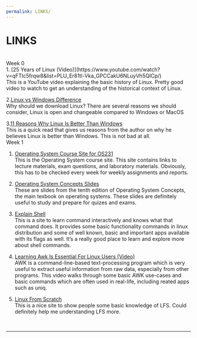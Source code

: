 ```yaml
---
permalink: LINKS/
---
```


# LINKS
<br>
Week 0
<br>
1. [25 Years of Linux (Video)](https://www.youtube.com/watch?v=qFTIc5frqw8&list=PLU_Er81tl-Vka_GPCCakU6NLuyVh5QICp/)<br>
This is a YouTube video explaining the basic history of Linux. Pretty good video to watch to get an understanding of the historical context of Linux.

2.[Linux vs Windows Difference](https://www.softwaretestinghelp.com/linux-vs-windows/)<br>
Why should we download Linux? There are several reasons we should consider, Linux is open and changeable compared to Windows or MacOS

3.[11 Reasons Why Linux Is Better Than Windows](https://itsfoss.com/linux-better-than-windows/)<br>
This is a quick read that gives us reasons from the author on why he believes Linux is better than Windows. This is not bad at all.
<br>
Week 1
<br>
1. [Operating System Course Site for OS231](https://os.vlsm.org/)<br>
This is the Operating System course site. This site contains links to lecture materials, exam questions, and laboratory materials. Obviously, this has to be checked every week for weekly assignments and reports.

2. [Operating System Concepts Slides](https://www.os-book.com/OS10/slide-dir/)<br>
These are slides from the tenth edition of Operating System Concepts, the main texbook on operating systems. These slides are definitely useful to study and prepare for quizes and exams.

3. [Explain Shell](https://explainshell.com/)<br>
This is a site to learn command interactively and knows what that command does. It provides some basic functionality commands in linux distribution and some of well known, basic and important apps available with its flags as well. It’s a really good place to learn and explore more about shell commands.

4. [Learning Awk Is Essential For Linux Users (Video)](https://www.youtube.com/watch?v=9YOZmI-zWok/)<br>
AWK is a command-line-based text-processing program which is very useful to extract useful information from raw data, especially from other programs. This video walks through some basic AWK use-cases and basic commands which are often used in real-life, including reated apps such as uniq.

5. [Linux From Scratch](https://www.linuxfromscratch.org/lfs/view/11.2/)<br>
This is a nice site to show people some basic knowledge of LFS. Could definitely help me understanding LFS more.

<br>
<hr>
